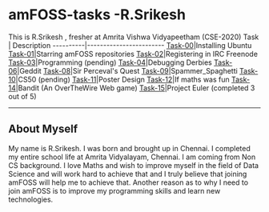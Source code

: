 # amFOSS-tasks -R.Srikesh
This is R.Srikesh , fresher at Amrita Vishwa Vidyapeetham (CSE-2020)
Task      |       Description
----------|------------------------
[Task-00](https://github.com/r-srikesh/amfoss-tasks/tree/master/task-0)|Installing Ubuntu
[Task-01](https://github.com/srikesh316/amfoss-tasks/tree/master/task-1)|Starring amFOSS repositories
[Task-02](https://github.com/srikesh316/amfoss-tasks/tree/master/task-2)|Registering in IRC Freenode
[Task-03](https://github.com/r-srikesh/amfoss-tasks/tree/master/task-3)|Programming (pending)
[Task-04](https://github.com/r-srikesh/amfoss-tasks/tree/master/task-4)|Debugging Derbies
[Task-06](https://github.com/r-srikesh/amfoss-tasks/tree/master/task-6)|Geddit
[Task-08](https://github.com/r-srikesh/amfoss-tasks/tree/master/task-8)|Sir Perceval's Quest
[Task-09](https://github.com/r-srikesh/amfoss-tasks/tree/master/task-9)|Spammer_Spaghetti
[Task-10](https://github.com/srikesh316/amfoss-tasks/tree/master/task-10)|CS50 (pending)
[Task-11](https://github.com/srikesh316/amfoss-tasks/tree/master/task-11)|Poster Design
[Task-12](https://github.com/r-srikesh/amfoss-tasks/tree/master/task-12)|If maths was fun
[Task-14](https://github.com/srikesh316/amfoss-tasks/tree/master/task-14)|Bandit (An OverTheWire Web game)
[Task-15](https://github.com/r-srikesh/amfoss-tasks/tree/master/task-15)|Project Euler (completed 3 out of 5)
<hr />

## About Myself
My name is R.Srikesh. I was born and brought up in Chennai. I completed my entire school life at Amrita Vidyalayam, Chennai. I am coming from Non CS background.
I love Maths and wish to improve myself in the field of Data Science and will work hard to achieve that and I truly believe that joining amFOSS  will help me to achieve that. Another reason as to why I need to join amFOSS is to improve my programming skills and learn new technologies.
